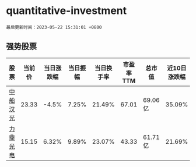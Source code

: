 # quantitative-investment

`最后更新时间：2023-05-22 15:31:01 +0800`

## 强势股票

|股票|当前价|当日涨跌幅|当日振幅|当日换手率|市盈率TTM|总市值|近10日涨跌幅|
|----|----|----|----|----|----|----|----|
|[中船汉光](https://xueqiu.com/S/SZ300847)|23.33|-4.5%|7.25%|21.49%|67.01|69.06亿|35.09%|
|[力鼎光电](https://xueqiu.com/S/SH605118)|15.15|6.32%|9.89%|23.07%|43.33|61.71亿|21.69%|
